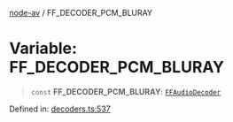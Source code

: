 [node-av](../globals.md) / FF\_DECODER\_PCM\_BLURAY

# Variable: FF\_DECODER\_PCM\_BLURAY

> `const` **FF\_DECODER\_PCM\_BLURAY**: [`FFAudioDecoder`](../type-aliases/FFAudioDecoder.md)

Defined in: [decoders.ts:537](https://github.com/seydx/av/blob/f8631fc881b394300b1479f511d55cf1c370a87f/src/constants/decoders.ts#L537)
